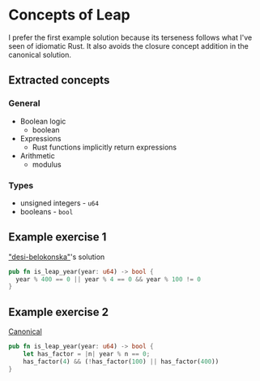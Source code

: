 # Concepts of Leap

I prefer the first example solution because its terseness follows what I've seen of idiomatic Rust. It also avoids the closure concept addition in the canonical solution.

## Extracted concepts

### General

- Boolean logic
  - boolean
- Expressions
  - Rust functions implicitly return expressions
- Arithmetic
  - modulus

### Types

- unsigned integers - `u64`
- booleans - `bool`

## Example exercise 1

["desi-belokonska"](https://exercism.org/tracks/rust/exercises/leap/solutions/01d024321b6a491690321844aedf8b09)'s solution

```rust
pub fn is_leap_year(year: u64) -> bool {
  year % 400 == 0 || year % 4 == 0 && year % 100 != 0
}
```

## Example exercise 2

[Canonical](https://github.com/exercism/rust/blob/master/exercises/leap/example.rs)

```rust
pub fn is_leap_year(year: u64) -> bool {
    let has_factor = |n| year % n == 0;
    has_factor(4) && (!has_factor(100) || has_factor(400))
}
```

